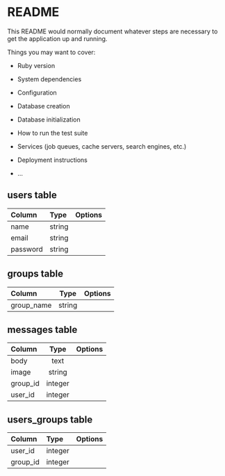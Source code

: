 # README

This README would normally document whatever steps are necessary to get the
application up and running.

Things you may want to cover:

* Ruby version

* System dependencies

* Configuration

* Database creation

* Database initialization

* How to run the test suite

* Services (job queues, cache servers, search engines, etc.)

* Deployment instructions

* ...

## users table

| Column | Type | Options |
|:-------|:-----|:-------:|
| name | string ||
| email | string ||
| password | string ||

## groups table

| Column | Type | Options |
|:-------|:----:|:-------:|
| group_name | string ||

## messages table

| Column | Type | Options |
|:-------|:----:|:-------:|
| body | text ||
| image | string ||
| group_id | integer ||
| user_id | integer ||

## users_groups table

| Column | Type | Options |
|:-------|:-----|:--------|
| user_id | integer ||
| group_id | integer ||